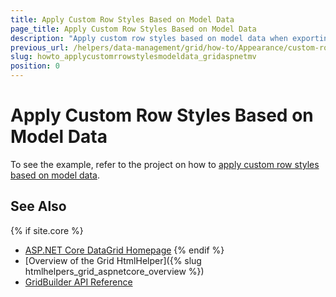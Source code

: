 ```yaml
---
title: Apply Custom Row Styles Based on Model Data
page_title: Apply Custom Row Styles Based on Model Data
description: "Apply custom row styles based on model data when exporting the Kendo UI Grid to Excel."
previous_url: /helpers/data-management/grid/how-to/Appearance/custom-row-styles-based-on-data
slug: howto_applycustomrrowstylesmodeldata_gridaspnetmv
position: 0
---
```


# Apply Custom Row Styles Based on Model Data

To see the example, refer to the project on how to [apply custom row styles based on model data](https://github.com/telerik/ui-for-aspnet-mvc-examples/tree/master/Telerik.Examples.Mvc/Telerik.Examples.Mvc/Areas/GridRowsBackgroundConditional).

## See Also

{% if site.core %}
* [ASP.NET Core DataGrid Homepage](https://www.telerik.com/aspnet-core-ui/grid)
{% endif %}
* [Overview of the Grid HtmlHelper]({% slug htmlhelpers_grid_aspnetcore_overview %})
* [GridBuilder API Reference](https://docs.telerik.com/aspnet-mvc/api/kendo.mvc.ui.fluent/gridbuilder)
